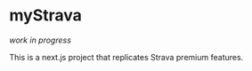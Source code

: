 # myStrava 
_work in progress_

This is a next.js project that replicates Strava premium features. 
